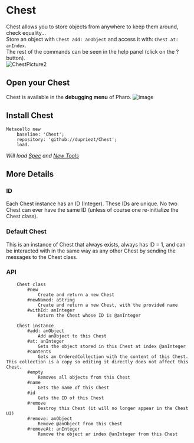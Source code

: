 # Chest
Chest allows you to store objects from anywhere to keep them around, check equality...  
Store an object with `Chest add: anObject` and access it with: `Chest at: anIndex`.  
The rest of the commands can be seen in the help panel (click on the ? button).  
![ChestPicture2](https://user-images.githubusercontent.com/32486709/62878741-f9934d80-bd29-11e9-93dd-5969fbf6de72.png)

## Open your Chest
Chest is available in the **debugging menu** of Pharo.
![image](https://user-images.githubusercontent.com/32486709/59115077-cce94100-8948-11e9-85c6-903d459b89ae.png)

## Install Chest
```smalltalk
Metacello new
    baseline: 'Chest';
    repository: 'github://dupriezt/Chest';
    load.
```
*Will load [Spec](https://github.com/pharo-spec/Spec) and [New Tools](https://github.com/pharo-spec/NewTools)*

## More Details
### ID
Each Chest instance has an ID (Integer). These IDs are unique. No two Chest can ever have the same ID (unless of course one re-initialize the Chest class).

### Default Chest
This is an instance of Chest that always exists, always has ID = 1, and can be interacted with in the same way as any other Chest by sending the messages to the Chest class.

### API
```
	Chest class
		#new
			Create and return a new Chest
		#newNamed: aString
			Create and return a new Chest, with the provided name
		#withId: anInteger
			Return the Chest whose ID is @anInteger

	Chest instance
		#add: anObject
			Add anObject to this Chest
		#at: anInteger
			Gets the object stored in this Chest at index @anInteger
		#contents
			Gets an OrderedCollection with the content of this Chest. This collection is a copy so editing it directly does not affect this Chest.
		#empty
			Removes all objects from this Chest
		#name
			Gets the name of this Chest
		#id
			Gets the ID of this Chest
		#remove
			Destroy this Chest (it will no longer appear in the Chest UI)
		#remove: anObject
			Remove @anObject from this Chest
		#removeAt: anInteger
			Remove the object ar index @anInteger from this Chest
```
